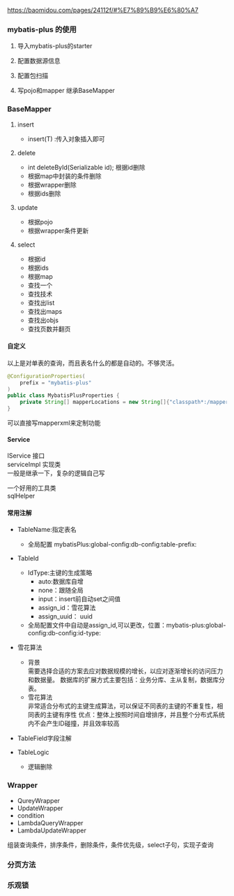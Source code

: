 https://baomidou.com/pages/24112f/#%E7%89%B9%E6%80%A7

### mybatis-plus 的使用
1. 导入mybatis-plus的starter

2. 配置数据源信息

3. 配置包扫描

4. 写pojo和mapper 继承BaseMapper

### BaseMapper

1. insert   
	- insert(T) :传入对象插入即可
	
2. delete
	- int deleteById(Serializable id); 根据id删除
	- 根据map中封装的条件删除
	- 根据wrapper删除
	- 根据ids删除
	
3. update
	- 根据pojo
	- 根据wrapper条件更新
	
4. select
	- 根据id
	- 根据ids
	- 根据map
	- 查找一个
	- 查找技术
	- 查找出list
	- 查找出maps
	- 查找出objs
	- 查找页数并翻页


#### 自定义
以上是对单表的查询，而且表名什么的都是自动的。不够灵活。
```java
@ConfigurationProperties(
    prefix = "mybatis-plus"
)
public class MybatisPlusProperties {
 	private String[] mapperLocations = new String[]{"classpath*:/mapper/**/*.xml"};
}
```
可以直接写mapperxml来定制功能

#### Service
IService 接口   
serviceImpl 实现类    
一般是继承一下，复杂的逻辑自己写    

一个好用的工具类  
sqlHelper  


#### 常用注解

- TableName:指定表名
	+ 全局配置 mybatisPlus:global-config:db-config:table-prefix:

- TableId
	+ IdType:主键的生成策略
		* auto:数据库自增
		* none：跟随全局
		* input：insert前自动set之间值
		* assign_id：雪花算法
		* assign_uuid： uuid
	+ 全局配置文件中自动是assign_id,可以更改，位置：mybatis-plus:global-config:db-config:id-type: 

- 雪花算法
	+  背景   
		需要选择合适的方案去应对数据规模的增长，以应对逐渐增长的访问压力和数据量。
		数据库的扩展方式主要包括：业务分库、主从复制，数据库分表。
	+ 雪花算法   
		非常适合分布式的主键生成算法，可以保证不同表的主键的不重复性，相同表的主键有序性
	优点：整体上按照时间自增排序，并且整个分布式系统内不会产生ID碰撞，并且效率较高


- TableField字段注解
	
- TableLogic
	+ 逻辑删除
	

### Wrapper
- QureyWrapper
- UpdateWrapper
- condition
- LambdaQueryWrapper
- LambdaUpdateWrapper

组装查询条件，排序条件，删除条件，条件优先级，select子句，实现子查询

### 分页方法

### 乐观锁

